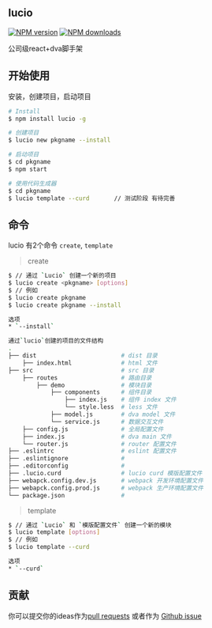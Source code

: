 ## lucio
[![NPM version](https://img.shields.io/npm/v/lucio.svg?style=flat)](https://npmjs.org/package/lucio)
[![NPM downloads](http://img.shields.io/npm/dm/lucio.svg?style=flat)](https://npmjs.org/package/lucio)

公司级react+dva脚手架

## 开始使用
安装，创建项目，启动项目
```bash
# Install
$ npm install lucio -g

# 创建项目
$ lucio new pkgname --install

# 启动项目
$ cd pkgname
$ npm start

# 使用代码生成器
$ cd pkgname
$ lucio template --curd       // 测试阶段 有待完善
```

## 命令

lucio 有2个命令 `create`, `template`

> create
```bash
$ // 通过 `Lucio` 创建一个新的项目
$ lucio create <pkgname> [options]
$ // 例如
$ lucio create pkgname
$ lucio create pkgname --install

选项
* `--install`

通过`lucio`创建的项目的文件结构
.
├── dist                        # dist 目录
    ├── index.html              # html 文件            
├── src                         # src 目录
    ├── routes                  # 路由目录
        ├── demo                # 模块目录
            ├── components      # 组件目录
                ├── index.js    # 组件 index 文件
                └── style.less  # less 文件
            ├── model.js        # dva model 文件     
            └── service.js      # 数据交互文件
    ├── config.js               # 全局配置文件
    ├── index.js                # dva main 文件
    └── router.js               # router 配置文件
├── .eslintrc                   # eslint 配置文件
├── .eslintignore               # 
├── .editorconfig               #
├── .lucio.curd                 # lucio curd 模版配置文件
├── webapck.config.dev.js       # webpack 开发环境配置文件
├── webapck.config.prod.js      # webpack 生产环境配置文件
└── package.json                # 
```

> template
```bash
$ // 通过 `Lucio` 和 `模版配置文件` 创建一个新的模块
$ lucio template [options]
$ // 例如
$ lucio template --curd

选项
* `--curd`
```

## 贡献

你可以提交你的ideas作为[pull requests](https://github.com/jindada/lucio) 或者作为 [Github issue](https://github.com/jindada/lucio/issues)